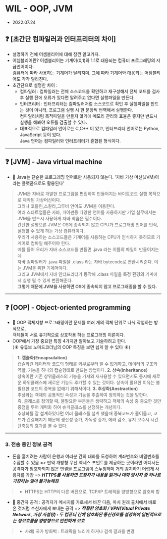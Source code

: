
# WIL - OOP, JVM
- 2022.07.24

## ❓ [초간단 컴파일러과 인터프리터의 차이]
- 설명하기 전에 어셈블리어에 대해 잠깐 알고가자.
- 어셈블리어란? 어셈블리어는 기계어(0,1)와 1:1로 대응되는 컴퓨터 프로그래밍의 저급언어이다.<br> 컴퓨터에 따라 사용하는 기계어가 달리지며, 그에 따라 기계어와 대응되는 어셈블리어도 각각 달라진다.
- 초간단으로 설명한 차이 : 
   * 컴파일러 : 컴파일러는 전체 소스코드를 확인하고 재구성해서 전체 코드를 검사 후 실행 전에 오류가 있다면 알려주고 없다면 실행파일을 만든다.
   * 인터프리터 : 인터프리터는 컴파일러처럼 소스코드르 확인 후 실행파일을 만드는 것이 아니라, 프로그램 실행 시 한 문장씩 번역해서 실행한다.<br> 컴파일러처럼 목적파일을 만들지 않기에 메모리 관리와 효율은 좋지만 반드시 실행을 해봐야 오류를 검출할 수 있다.
   * 대표적으로 컴파일러 언어로는 C,C++ 이 있고, 인터프리터 언어로는 Python, JavaScript 등이 있다.<br> Java 언어는 컴파일러와 인터프리터가 혼합된 형식이다.

------

## ❓ [JVM] - Java virtual machine
- 📌 Java는 단순한 프로그래밍 언어로만 사용되지 않는다. '자바 가상 머신(JVM)이라는 플랫폼으로도 활용된다'
> JVM은 자바로 개발한 프로그램을 편집하여 만들어지는 바이트코드 실행 목적으로 제작된 가상머신이다.<br> 그러나 코틀린,스칼라,그루비 언어도 JVM을 이용한다. <br> 여러 스타트업들은 자바, 파이썬등 다양한 언어를 사용하지만 기업 실무에서는 JVM을 반드시 사용하게 자바 학습은 필수이다. <br> 간단한 설명으론 JVM은 OS에 종속되지 않고 CPU가 프로그래밍 언어를 인식, 실행할 수 있게 하는 가상 컴퓨터이다. <br> 우리가 사용하는 소스코드들은 기계어를 사용하는 CPU가 인식하지 못하므로 기계어로 컴파일 해주어야 한다.<br> 예를 들어 우리가 자바 소스코드를 만들면 .java 라는 이름의 파일이 만들어지는데<br> 자바 컴파일러가 .java 파일을 .class 라는 자바 bytecode로 변환시켜준다. 이는 JVM을 위한 기계어이다. <br> 그리고 JVM에서 자바 인터프리터가 동작해 .class 파일을 특정 환경의 기계에서 실행 될 수 있게 변환해준다.<br> **__그렇게 때문에 JVM을 사용하면 OS에 종속되지 않고 프로그래밍을 할 수 있다.__**

------

## ❓ [OOP] - Object-oriented programming
- 📌 OOP 객체지향 프로그래밍이란 문제를 여러 개의 객체 단위로 나눠 작업하는 방식으로, <br> 객체들이 서로 유기적으로 상호작용 하는 프로그래밍 이론이다.
- OOP에서 가장 중요한 특징 4가지만 알아보고 기술하려고 한다. <br> (:sunny: 유튜브 노마드코더님의 OOP 특징을 보면 쉽게 알 수 있다 :sunny:)
> **__1. 캡슐화(Encapsulation)__** <br> 캡슐화란 데이터와 코드의 형태를 외부로부터 알 수 없게하고, 데이터의 구조와 역할, 기능을 하나의 캡슐형태로 만드는 방법이다.
> **__2. 상속(Inheritance)__** <br> 상속이란 기존 상위클래스의 기능을 가져와 재사용할 수 있으면서도 동시에 새로운 하위클래스에 새로운 기능도 추가할 수 있는 것이다. 상속이 필요한 이유는 불필요한 코드의 중복을 없애기 위해서이다.
> **__3. 추상화(Anstraction)__** <br> 추상화는 객체의 공통적인 속성과 기능을 추출하여 정의하는 것을 말한다. <br> 즉, 클래스를 정의할 때, 불필요한 부분들은 생략하고 객체의 속성 중 중요한 것만 중점을 두어 개략화 하여 슈퍼클래스를 선정하는 개념이다. <br> 추상화를 잘 설계하였다면 여러 클래스를 설계 했을때 중복코드가 줄어들고, 코드가 간결해지기 때문에 생산성 증가, 가독성 증가, 에러 감소, 유지 보수시 시간 단축등의 효과를 볼 수 있다.


------

### 3. 전송 중인 정보 공격

- 돈을 훔치려는 사람이 은행과 여러분 간의 대화를 도청하여 계좌번호와 비밀번호를 수집할 수 있음 => 만약 개방형 무선 액세스 포인트를 제공하는 곳이라면 어디서든 공격자가 암호화되지 않은 연결을 프로그램이 스누핑하며 거의 감지하기 어렵게 사용자를 가장 => **_HTTPS를 사용하면 도청자가 내용을 읽거나 대화 당사자 중 하나로 가장하는 일이 불가능해짐_**
> - HTTPS는 HTTP의 다른 버전으로,  TCP/IP 트래픽을 양방향으로 암호화 함 <br />
- 📌 중간자 공격 : 공격자가 메시지를 가로채서 바꾼 다음, 마치 원래 출처에서 바로 온 것처럼 수신자에게 보내는 공격 => **_적절한 암호화 / VPN(Vitual Private Network, 가상 사설망) : 두 컴퓨터 간에 암호화된 통신경로를 설정하여 일반적으로는 정보흐름을 양방향으로 안전하게 보호_**
> - 사례) 국가 방화벽 : 트래픽을 느리게 하거나 검색 결과를 변경<br />
